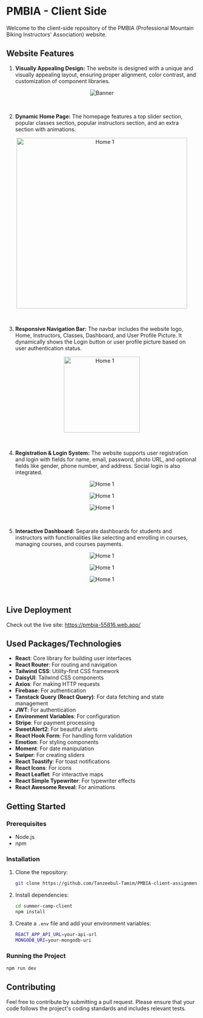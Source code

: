 # PMBIA - Client Side

Welcome to the client-side repository of the PMBIA (Professional Mountain Biking Instructors' Association) website.

## Website Features

1. **Visually Appealing Design:** The website is designed with a unique and visually appealing layout, ensuring proper alignment, color contrast, and customization of component libraries.
<p align="center">
  <img src="public/visually-appealing-design-1.png" alt="Banner"/>
</p>

<br/>

2. **Dynamic Home Page:** The homepage features a top slider section, popular classes section, popular instructors section, and an extra section with animations.
<p align="center">
   <img src="public/dynamic-home-page.png" width="450" alt="Home 1"/>
</p>

<br/>

3. **Responsive Navigation Bar:** The navbar includes the website logo, Home, Instructors, Classes, Dashboard, and User Profile Picture. It dynamically shows the Login button or user profile picture based on user authentication status.
<p align="center">
   <img src="public/responsive.png" width="200" alt="Home 1"/>
</p>

<br/>

4. **Registration & Login System:** The website supports user registration and login with fields for name, email, password, photo URL, and optional fields like gender, phone number, and address. Social login is also integrated.
<p align="center">
   <img src="public/login.png" alt="Home 1"/>
</p>
<p align="center">
   <img src="public/registration-1.png"  alt="Home 1"/>
</p>
<p align="center">
   <img src="public/registrations-2.png" alt="Home 1"/>
</p>

<br/>

5. **Interactive Dashboard:** Separate dashboards for students and instructors with functionalities like selecting and enrolling in courses, managing courses, and courses payments.
<p align="center">
   <img src="public/dashboard-1.png" alt="Home 1"/>
</p>
<p align="center">
   <img src="public/dashboard-2.png" alt="Home 1"/>
</p>
<p align="center">
   <img src="public/dashboard-3.png" alt="Home 1"/>
</p>

<br/>

## Live Deployment

Check out the live site: https://pmbia-55816.web.app/

## Used Packages/Technologies

- **React**: Core library for building user interfaces
- **React Router**: For routing and navigation
- **Tailwind CSS**: Utility-first CSS framework
- **DaisyUI**: Tailwind CSS components
- **Axios**: For making HTTP requests
- **Firebase**: For authentication
- **Tanstack Query (React Query)**: For data fetching and state management
- **JWT**: For authentication
- **Environment Variables**: For configuration
- **Stripe**: For payment processing
- **SweetAlert2**: For beautiful alerts
- **React Hook Form**: For handling form validation
- **Emotion**: For styling components
- **Moment**: For date manipulation
- **Swiper**: For creating sliders
- **React Toastify**: For toast notifications
- **React Icons**: For icons
- **React Leaflet**: For interactive maps
- **React Simple Typewriter**: For typewriter effects
- **React Awesome Reveal**: For animations

## Getting Started

### Prerequisites

- Node.js
- npm

### Installation

1. Clone the repository:
   ```sh
   git clone https://github.com/Tanzeebul-Tamim/PMBIA-client-assignment-12
   ```
2. Install dependencies:
   ```sh
   cd summer-camp-client
   npm install
   ```
3. Create a `.env` file and add your environment variables:
   ```sh
   REACT_APP_API_URL=your-api-url
   MONGODB_URI=your-mongodb-uri
   ```

### Running the Project

```sh
npm run dev
```

## Contributing

Feel free to contribute by submitting a pull request. Please ensure that your code follows the project's coding standards and includes relevant tests.

